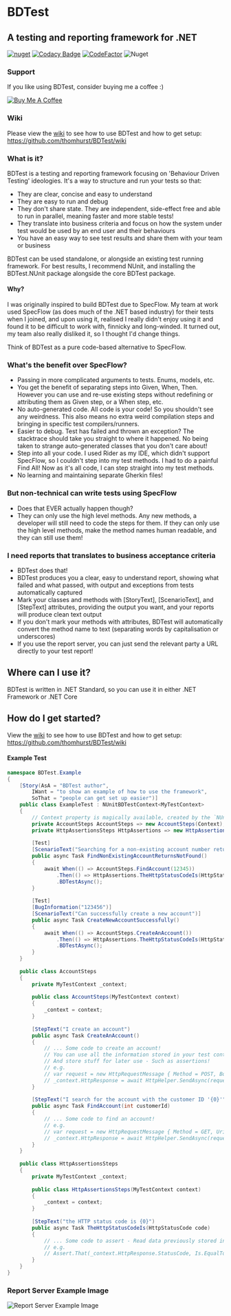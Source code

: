 # BDTest
## A testing and reporting framework for .NET

[![nuget](https://img.shields.io/nuget/v/BDTest.svg)](https://www.nuget.org/packages/BDTest/)
[![Codacy Badge](https://api.codacy.com/project/badge/Grade/976b0c6b323b43ef94334f503af9b737)](https://www.codacy.com/app/thomhurst/BDTest?utm_source=github.com&amp;utm_medium=referral&amp;utm_content=thomhurst/BDTest&amp;utm_campaign=Badge_Grade)
[![CodeFactor](https://www.codefactor.io/repository/github/thomhurst/bdtest/badge)](https://www.codefactor.io/repository/github/thomhurst/bdtest)
![Nuget](https://img.shields.io/nuget/dt/BDTest)

### Support

If you like using BDTest, consider buying me a coffee :)

<a href="https://www.buymeacoffee.com/tomhurst" target="_blank"><img src="https://www.buymeacoffee.com/assets/img/custom_images/orange_img.png" alt="Buy Me A Coffee" style="height: auto !important;width: auto !important;" ></a>

### Wiki

Please view the [wiki](https://github.com/thomhurst/BDTest/wiki) to see how to use BDTest and how to get setup: https://github.com/thomhurst/BDTest/wiki

### What is it?
BDTest is a testing and reporting framework focusing on 'Behaviour Driven Testing' ideologies. 
It's a way to structure and run your tests so that:
- They are clear, concise and easy to understand
- They are easy to run and debug
- They don't share state. They are independent, side-effect free and able to run in parallel, meaning faster and more stable tests!
- They translate into business criteria and focus on how the system under test would be used by an end user and their behaviours
- You have an easy way to see test results and share them with your team or business

BDTest can be used standalone, or alongside an existing test running framework. For best results, I recommend NUnit, and installing the BDTest.NUnit package alongside the core BDTest package.

#### Why?
I was originally inspired to build BDTest due to SpecFlow.
My team at work used SpecFlow (as does much of the .NET based industry) for their tests when I joined, and upon using it, realised I really didn't enjoy using it and found it to be difficult to work with, finnicky and long-winded.
It turned out, my team also really disliked it, so I thought I'd change things.

Think of BDTest as a pure code-based alternative to SpecFlow.

### What's the benefit over SpecFlow?
- Passing in more complicated arguments to tests. Enums, models, etc.
- You get the benefit of separating steps into Given, When, Then. However you can use and re-use existing steps without redefining or attributing them as Given step, or a When step, etc.
- No auto-generated code. All code is your code! So you shouldn't see any weirdness. This also means no extra weird compilation steps and bringing in specific test compilers/runners.
- Easier to debug. Test has failed and thrown an exception? The stacktrace should take you straight to where it happened. No being taken to strange auto-generated classes that you don't care about!
- Step into all your code. I used Rider as my IDE, which didn't support SpecFlow, so I couldn't step into my test methods. I had to do a painful Find All! Now as it's all code, I can step straight into my test methods.
- No learning and maintaining separate Gherkin files!

### But non-technical can write tests using SpecFlow
- Does that EVER actually happen though?
- They can only use the high level methods. Any new methods, a developer will still need to code the steps for them. If they can only use the high level methods, make the method names human readable, and they can still use them!

### I need reports that translates to business acceptance criteria
- BDTest does that!
- BDTest produces you a clear, easy to understand report, showing what failed and what passed, with output and exceptions from tests automatically captured
- Mark your classes and methods with [StoryText], [ScenarioText], and [StepText] attributes, providing the output you want, and your reports will produce clean text output
- If you don't mark your methods with attributes, BDTest will automatically convert the method name to text (separating words by capitalisation or underscores)
- If you use the report server, you can just send the relevant party a URL directly to your test report!

## Where can I use it?
BDTest is written in .NET Standard, so you can use it in either .NET Framework or .NET Core

## How do I get started?

View the [wiki](https://github.com/thomhurst/BDTest/wiki) to see how to use BDTest and how to get setup: https://github.com/thomhurst/BDTest/wiki
#### Example Test

```csharp
namespace BDTest.Example
{
    [Story(AsA = "BDTest author",
        IWant = "to show an example of how to use the framework",
        SoThat = "people can get set up easier")]
    public class ExampleTest : NUnitBDTestContext<MyTestContext>
    {
        // Context property is magically available, created by the `NUnitBDTestContext` base class. It's unique for each NUnit test!
        private AccountSteps AccountSteps => new AccountSteps(Context);
        private HttpAssertionsSteps HttpAssertions => new HttpAssertionsSteps(Context);
        
        [Test]
        [ScenarioText("Searching for a non-existing account number returns Not Found")]
        public async Task FindNonExistingAccountReturnsNotFound()
        {
            await When(() => AccountSteps.FindAccount(12345))
                .Then(() => HttpAssertions.TheHttpStatusCodeIs(HttpStatusCode.NotFound))
                .BDTestAsync();
        }
        
        [Test]
        [BugInformation("123456")]
        [ScenarioText("Can successfully create a new account")]
        public async Task CreateNewAccountSuccessfully()
        {
            await When(() => AccountSteps.CreateAnAccount())
                .Then(() => HttpAssertions.TheHttpStatusCodeIs(HttpStatusCode.OK))
                .BDTestAsync();
        }
    }
    
    public class AccountSteps
    {
        private MyTestContext _context;
        
        public class AccountSteps(MyTestContext context)
        {
            _context = context;
        }
        
        [StepText("I create an account")
        public async Task CreateAnAccount()
        {
            // ... Some code to create an account!
            // You can use all the information stored in your test context object that was passed into the constructor!
            // And store stuff for later use - Such as assertions!
            // e.g. 
            // var request = new HttpRequestMessage { Method = POST, Body = SomeBody, Uri = SomeUri };
            // _context.HttpResponse = await HttpHelper.SendAsync(request);
        }
        
        [StepText("I search for the account with the customer ID '{0}'")
        public async Task FindAccount(int customerId)
        {
            // ... Some code to find an account!
            // e.g. 
            // var request = new HttpRequestMessage { Method = GET, Uri = $"{SomeUri}/{customerId}" };
            // _context.HttpResponse = await HttpHelper.SendAsync(request);
        }
    }
    
    public class HttpAssertionsSteps
    {
        private MyTestContext _context;
        
        public class HttpAssertionsSteps(MyTestContext context)
        {
            _context = context;
        }
        
        [StepText("the HTTP status code is {0}")
        public async Task TheHttpStatusCodeIs(HttpStatusCode code)
        {
            // ... Some code to assert - Read data previously stored in your context object!
            // e.g.
            // Assert.That(_context.HttpResponse.StatusCode, Is.EqualTo(code));
        }
    }
}
```

### Report Server Example Image
![Report Server Example Image](https://github.com/thomhurst/BDTest/blob/master/Images/Test%20Luns%20List.png?raw=true)
